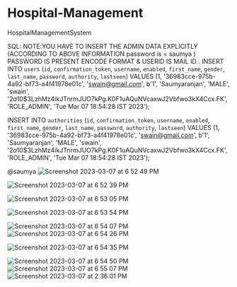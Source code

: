 # Hospital-Management
HospitalManagementSystem

SQL:
NOTE:YOU HAVE TO INSERT THE ADMIN DATA EXPLICITLY (ACCORDING TO ABOVE INFORMATION password is = saumya ) PASSWORD IS PRESENT ENCODE FORMAT & USERID IS MAIL ID . 
INSERT INTO `users` (`id`, `confirmation_token`, `username`, `enabled`, `first_name`, `gender`, `last_name`, `password`, `authority`, `lastseen`) VALUES
(1, '36983cce-975b-4a92-bf73-a4f41978e01c', 'swain@gmail.com', b'1', 'Saumyaranjan', 'MALE', 'swain', '$2a$10$3LzhMz4ikJTnrmJUO7kPg.K0F1uAQuNVcaxwJ2Vbfwo3kX4Ccx.FK', 'ROLE_ADMIN', 'Tue Mar 07 18:54:28 IST 2023');

INSERT INTO `authorities` (`id`, `confirmation_token`, `username`, `enabled`, `first_name`, `gender`, `last_name`, `password`, `authority`, `lastseen`) VALUES
(1, '36983cce-975b-4a92-bf73-a4f41978e01c', 'swain@gmail.com', b'1', 'Saumyaranjan', 'MALE', 'swain', '$2a$10$3LzhMz4ikJTnrmJUO7kPg.K0F1uAQuNVcaxwJ2Vbfwo3kX4Ccx.FK', 'ROLE_ADMIN', 'Tue Mar 07 18:54:28 IST 2023');

@saumya
![Screenshot 2023-03-07 at 6 52 49 PM](https://user-images.githubusercontent.com/68143654/223435289-3528cfb9-8f03-4103-aa06-982d95cd6a9a.png)


![Screenshot 2023-03-07 at 6 52 39 PM](https://user-images.githubusercontent.com/68143654/223435273-9a2d5101-2355-4373-a693-b1bf19e90ce1.png)

![Screenshot 2023-03-07 at 6 53 05 PM](https://user-images.githubusercontent.com/68143654/223435331-fe8b6441-30cd-41bb-8cc9-02acdbf02480.png)

![Screenshot 2023-03-07 at 6 53 54 PM](https://user-images.githubusercontent.com/68143654/223435355-dd0b7145-fff6-4453-9833-9d281f9a0c32.png)

![Screenshot 2023-03-07 at 6 54 07 PM](https://user-images.githubusercontent.com/68143654/223435374-e2a48618-9699-4ebd-9195-aae38751161d.png)
![Screenshot 2023-03-07 at 6 54 26 PM](https://user-images.githubusercontent.com/68143654/223435400-5dd13592-b8d3-45f8-a45e-1efe93688348.png)

![Screenshot 2023-03-07 at 6 54 35 PM](https://user-images.githubusercontent.com/68143654/223435434-902f9a0e-96fd-468a-bea7-f92cdbc2a1a9.png)

![Screenshot 2023-03-07 at 6 54 50 PM](https://user-images.githubusercontent.com/68143654/223435446-9d53c31a-28ed-46eb-8a75-3b35cf1d93a6.png)
![Screenshot 2023-03-07 at 6 55 07 PM](https://user-images.githubusercontent.com/68143654/223435463-e6fc0f5b-f1c0-4e0f-98fe-0916dc285ec3.png)
![Screenshot 2023-03-07 at 2 36 01 PM](https://user-images.githubusercontent.com/68143654/223435472-55453455-71c7-41fb-949e-f9959db083e9.png)
